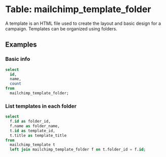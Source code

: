 # Table: mailchimp_template_folder

A template is an HTML file used to create the layout and basic design for a campaign. Templates can be organized using folders.

## Examples

### Basic info

```sql
select
  id,
  name,
  count
from
  mailchimp_template_folder;
```

### List templates in each folder

```sql
select
  f.id as folder_id,
  f.name as folder_name,
  t.id as template_id,
  t.title as template_title
from
  mailchimp_template t
  left join mailchimp_template_folder f on t.folder_id = f.id;
```